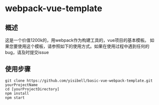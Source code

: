 # webpack-vue-template

## 概述
这是一个价值1200k的，用webpack作为构建工具的，vue项目的基本模板。
如果您要使用这个模板，请参照如下的使用方式。如果在使用过程中遇到任何的bug，请及时提交issue

## 使用步骤
```
git clone https://github.com/yisibell/basic-vue-webpack-template.git yourProjectName
cd [yourProjectDirectory]
npm install
npm start
```
